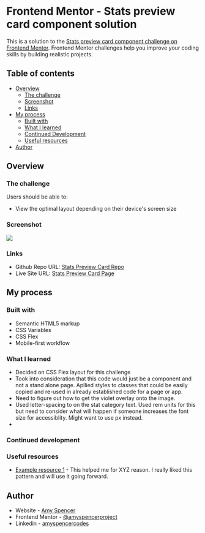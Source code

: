 # Frontend Mentor - Stats preview card component solution

This is a solution to the [Stats preview card component challenge on Frontend Mentor](https://www.frontendmentor.io/challenges/stats-preview-card-component-8JqbgoU62). Frontend Mentor challenges help you improve your coding skills by building realistic projects.

## Table of contents

- [Overview](#overview)
  - [The challenge](#the-challenge)
  - [Screenshot](#screenshot)
  - [Links](#links)
- [My process](#my-process)
  - [Built with](#built-with)
  - [What I learned](#what-i-learned)
  - [Continued Development](#continued-development)
  - [Useful resources](#useful-resources)
- [Author](#author)

## Overview

### The challenge

Users should be able to:

- View the optimal layout depending on their device's screen size

### Screenshot

![](./screenshot.jpg)

### Links

- Github Repo URL: [Stats Preview Card Repo](https://github.com/amyspencerproject/stats-preview-card)
- Live Site URL: [Stats Preview Card Page](https://amyspencerproject.github.io/stats-preview-card/)

## My process

### Built with

- Semantic HTML5 markup
- CSS Variables
- CSS Flex
- Mobile-first workflow

### What I learned

- Decided on CSS Flex layout for this challenge
- Took into consideration that this code would just be a component and not a stand alone page. Apllied styles to classes that could be easily copied and re-used in already established code for a page or app.
- Need to figure out how to get the violet overlay onto the image.
- Used letter-spacing to on the stat category text. Used rem units for this but need to consider what will happen if someone increases the font size for accessiblity. Might want to use px instead.
-

### Continued development

### Useful resources

- [Example resource 1](https://www.example.com) - This helped me for XYZ reason. I really liked this pattern and will use it going forward.

## Author

- Website - [Amy Spencer](https://spencerproject.com/)
- Frontend Mentor - [@amyspencerproject](https://www.frontendmentor.io/profile/amyspencerproject)
- Linkedin - [amyspencercodes](https://www.linkedin.com/in/amyspencercodes/)

